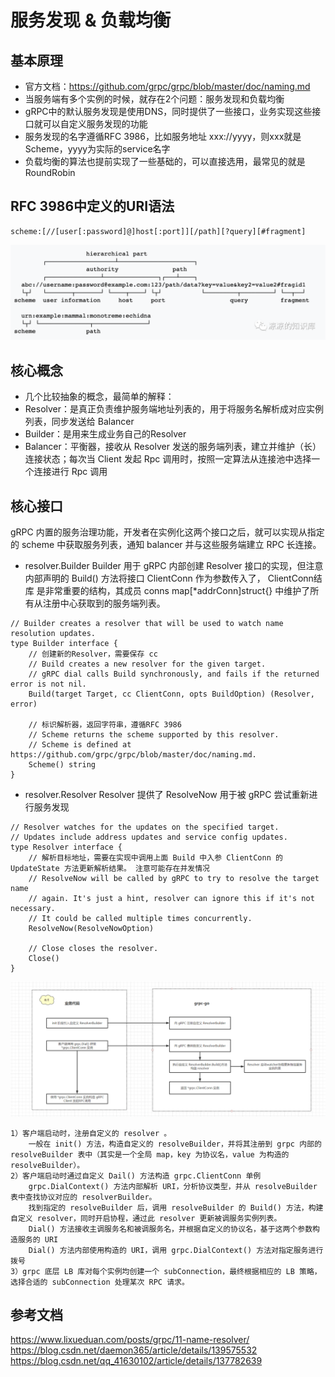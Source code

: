 # 服务发现 & 负载均衡

## 基本原理
* 官方文档：https://github.com/grpc/grpc/blob/master/doc/naming.md
* 当服务端有多个实例的时候，就存在2个问题：服务发现和负载均衡
* gRPC中的默认服务发现是使用DNS，同时提供了一些接口，业务实现这些接口就可以自定义服务发现的功能
* 服务发现的名字遵循RFC 3986，比如服务地址 xxx://yyyy，则xxx就是Scheme，yyyy为实际的service名字
* 负载均衡的算法也提前实现了一些基础的，可以直接选用，最常见的就是RoundRobin

## RFC 3986中定义的URI语法
```
scheme:[//[user[:password]@]host[:port]][/path][?query][#fragment]
```
![avatar](img/rfc3986.png)

## 核心概念
* 几个比较抽象的概念，最简单的解释：
* Resolver：是真正负责维护服务端地址列表的，用于将服务名解析成对应实例列表，同步发送给 Balancer
* Builder：是用来生成业务自己的Resolver
* Balancer：平衡器，接收从 Resolver 发送的服务端列表，建立并维护（长）连接状态；每次当 Client 发起 Rpc 调用时，按照一定算法从连接池中选择一个连接进行 Rpc 调用



## 核心接口
gRPC 内置的服务治理功能，开发者在实例化这两个接口之后，就可以实现从指定的 scheme 中获取服务列表，通知 balancer 并与这些服务端建立 RPC 长连接。
* resolver.Builder Builder 用于 gRPC 内部创建 Resolver 接口的实现，但注意内部声明的 Build() 方法将接口 ClientConn 作为参数传入了， ClientConn结库 是非常重要的结构，其成员 conns map[*addrConn]struct{} 中维护了所有从注册中心获取到的服务端列表。
```
// Builder creates a resolver that will be used to watch name resolution updates.
type Builder interface {
    // 创建新的Resolver，需要保存 cc
    // Build creates a new resolver for the given target.
    // gRPC dial calls Build synchronously, and fails if the returned error is not nil.
    Build(target Target, cc ClientConn, opts BuildOption) (Resolver, error)
    
    // 标识解析器，返回字符串，遵循RFC 3986
    // Scheme returns the scheme supported by this resolver.
    // Scheme is defined at https://github.com/grpc/grpc/blob/master/doc/naming.md.
    Scheme() string
}
```

* resolver.Resolver Resolver 提供了 ResolveNow 用于被 gRPC 尝试重新进行服务发现
```
// Resolver watches for the updates on the specified target.
// Updates include address updates and service config updates.
type Resolver interface {
    // 解析目标地址，需要在实现中调用上面 Build 中入参 ClientConn 的 UpdateState 方法更新解析结果。 注意可能存在并发情况
    // ResolveNow will be called by gRPC to try to resolve the target name
    // again. It's just a hint, resolver can ignore this if it's not necessary.
    // It could be called multiple times concurrently.
    ResolveNow(ResolveNowOption)
    
    // Close closes the resolver.
    Close()
}
```

![avatar](img/name-resolver.png)


```
1）客户端启动时，注册自定义的 resolver 。
    一般在 init() 方法，构造自定义的 resolveBuilder，并将其注册到 grpc 内部的 resolveBuilder 表中（其实是一个全局 map，key 为协议名，value 为构造的 resolveBuilder）。
2）客户端启动时通过自定义 Dail() 方法构造 grpc.ClientConn 单例
    grpc.DialContext() 方法内部解析 URI，分析协议类型，并从 resolveBuilder 表中查找协议对应的 resolverBuilder。
    找到指定的 resolveBuilder 后，调用 resolveBuilder 的 Build() 方法，构建自定义 resolver，同时开启协程，通过此 resolver 更新被调服务实例列表。
    Dial() 方法接收主调服务名和被调服务名，并根据自定义的协议名，基于这两个参数构造服务的 URI
    Dial() 方法内部使用构造的 URI，调用 grpc.DialContext() 方法对指定服务进行拨号
3）grpc 底层 LB 库对每个实例均创建一个 subConnection，最终根据相应的 LB 策略，选择合适的 subConnection 处理某次 RPC 请求。
```

## 参考文档
https://www.lixueduan.com/posts/grpc/11-name-resolver/
https://blog.csdn.net/daemon365/article/details/139575532
https://blog.csdn.net/qq_41630102/article/details/137782639
